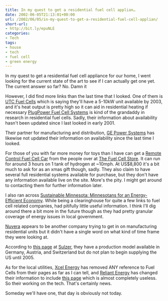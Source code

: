 ```yaml
---
title: In my quest to get a residential fuel cell applian…
date: 2002-06-05T21:13:01+00:00
url: /2002/06/05/in-my-quest-to-get-a-residential-fuel-cell-applian/
short-url:
- http://bit.ly/epuNLE
categories:
- Tech
tags:
- house
- tech
- fuel cell
- green energy
---
```

In my quest to get a residential fuel cell appliance for our home, I went looking for the current state of the art to see if I can actually get one yet. The current answer so far? No. Damn it

However, I did find more links than the last time that I looked. One of them is [UTC Fuel Cells](http://www.utcfuelcells.com/index.shtml) which is saying they'll have a 5-10kW unit available by 2003, and it's heat output is pretty high so it can aid in residential heating if necessary [PlugPower Fuel Cell Systems](http://www.plugpower.com/index.cfm) is kind of the grandaddy in research in residential fuel cells. Sadly, their information about availability hasn't been updated since I last looked in early 2001.

Their partner for manufacturing and distribution, [GE Power Systems](http://www.gepower.com/home/index.html) has likewise not updated their information on availability since the last time I looked.

For those of you with far more money for toys than I have can get a [Remote Control Fuel Cell Car](http://www.fuelcellstore.com/products/b3%2031/remote_car.html) from the people over at [The Fuel Cell Store](http://www.fuelcellstore.com). It can run for around 3 hours on 1 tank of hydrogen at ~10mph. At US$8,800 it's a bit much to ask for as an xmas gift though, sadly. They also claim to have several full residential systems available for purchase, but they don't have any information available live on the site. More's the pity. I might get around to contacting them for further information later.

I also ran across [Sustainable Minnesota: Minnesotans for an Energy-Efficient Economy](http://www.me3.org). While being a clearinghouse for quite a few links to fuel cell related companies, had pitifully little useful information. I think I'll dig around there a bit more in the future though as they had pretty granular coverage of energy issues in local government.

[Nuvera](http://www.nuvera.com) appears to be another company trying to get in on manufacturing residential units but it didn't have a single word on what kind of time frame they were looking at.

According to [this page](http://www.sulzer.com/com/ProductsAndServices/IndustrialTechnology/Services/Hexis/product_list.html) at [Sulzer](http://sulzer.com), they have a production model available in Germany, Austria, and Switzerland but do not plan to begin supplying the US until 2005.

As for the local utilities, [Xcel Energy](http://www.xcelenergy.com) has removed ANY reference to Fuel Cells from their pages as far as I can tell, and [Reliant Energy](http://www.reliantenergy) has changed their information to include [this page](http://entex.reliantenergy.com/fuelcell/index.html) which is almost completely useless. So their working on the tech. That's certainly news.

Someday we'll have one, that day is obviously not today.